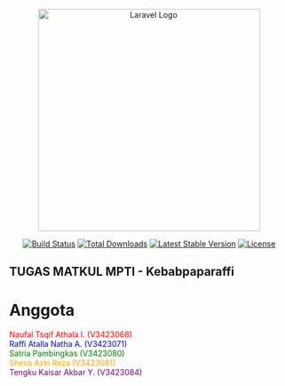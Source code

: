 <p align="center"><a href="https://laravel.com" target="_blank"><img src="https://raw.githubusercontent.com/laravel/art/master/logo-lockup/5%20SVG/2%20CMYK/1%20Full%20Color/laravel-logolockup-cmyk-red.svg" width="400" alt="Laravel Logo"></a></p>

<p align="center">
<a href="https://github.com/laravel/framework/actions"><img src="https://github.com/laravel/framework/workflows/tests/badge.svg" alt="Build Status"></a>
<a href="https://packagist.org/packages/laravel/framework"><img src="https://img.shields.io/packagist/dt/laravel/framework" alt="Total Downloads"></a>
<a href="https://packagist.org/packages/laravel/framework"><img src="https://img.shields.io/packagist/v/laravel/framework" alt="Latest Stable Version"></a>
<a href="https://packagist.org/packages/laravel/framework"><img src="https://img.shields.io/packagist/l/laravel/framework" alt="License"></a>
</p>

## TUGAS MATKUL MPTI - Kebabpaparaffi

# Anggota

<span style="color: red;">Naufal Tsqif Athala I. (V3423068)</span>  
<span style="color: blue;">Raffi Atalla Natha A. (V3423071)</span>  
<span style="color: green;">Satria Pambingkas (V3423080)</span>  
<span style="color: orange;">Sheva Azki Reza (V3423081)</span>  
<span style="color: purple;">Tengku Kaisar Akbar Y. (V3423084)</span>
